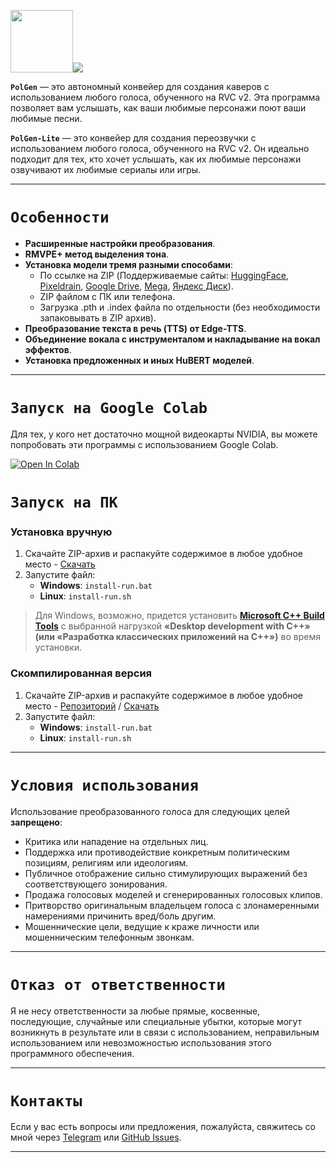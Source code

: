 <img src="https://github.com/Bebra777228/PolGen-RVC/blob/e1b5d77badbd64455525c2dbfa4c6ead4abd6d1b/content/logo.png" width="100"/><img src="https://counter.seku.su/cmoe?name=PolGen&theme=r34"/><br>

**`PolGen`** — это автономный конвейер для создания каверов с использованием любого голоса, обученного на RVC v2. Эта программа позволяет вам услышать, как ваши любимые персонажи поют ваши любимые песни.

**`PolGen-Lite`** — это конвейер для создания переозвучки с использованием любого голоса, обученного на RVC v2. Он идеально подходит для тех, кто хочет услышать, как их любимые персонажи озвучивают их любимые сериалы или игры.

---

# **`Особенности`**

- **Расширенные настройки преобразования**.
- **RMVPE+ метод выделения тона**.
- **Установка модели тремя разными способами**:
  - По ссылке на ZIP (Поддерживаемые сайты: [HuggingFace](https://huggingface.co/), [Pixeldrain](https://pixeldrain.com/), [Google Drive](https://drive.google.com/), [Mega](https://mega.nz/), [Яндекс Диск](https://disk.yandex.ru/)).
  - ZIP файлом с ПК или телефона.
  - Загрузка .pth и .index файла по отдельности (без необходимости запаковывать в ZIP архив).
- **Преобразование текста в речь (TTS) от Edge-TTS**.
- **Объединение вокала с инструменталом и накладывание на вокал эффектов**.
- **Установка предложенных и иных HuBERT моделей**.

---

# `Запуск на Google Colab`

Для тех, у кого нет достаточно мощной видеокарты NVIDIA, вы можете попробовать эти программы с использованием Google Colab.

[![Open In Colab](https://colab.research.google.com/assets/colab-badge.svg)](https://colab.research.google.com/drive/1W39tbdYxR1NSVNHG6EDRiKkY4JM0f60B)

# `Запуск на ПК`

### Установка вручную

1. Скачайте ZIP-архив и распакуйте содержимое в любое удобное место - [Скачать](https://github.com/Bebra777228/PolGen-RVC/archive/refs/heads/PolGen.zip)
2. Запустите файл:
   - **Windows**: `install-run.bat`
   - **Linux**: `install-run.sh`

> Для Windows, возможно, придется установить **[Microsoft C++ Build Tools](https://visualstudio.microsoft.com/ru/visual-cpp-build-tools/)** с выбранной нагрузкой **«Desktop development with C++» (или «Разработка классических приложений на C++»)** во время установки.

### Скомпилированная версия

1. Скачайте ZIP-архив и распакуйте содержимое в любое удобное место - [Репозиторий](https://huggingface.co/Politrees/PolGen/tree/main) / [Скачать](https://huggingface.co/Politrees/PolGen/resolve/main/PolGen-v1.2.0.zip?download=true)
2. Запустите файл:
   - **Windows**: `install-run.bat`
   - **Linux**: `install-run.sh`

---

# **`Условия использования`**

Использование преобразованного голоса для следующих целей **запрещено**:

- Критика или нападение на отдельных лиц.
- Поддержка или противодействие конкретным политическим позициям, религиям или идеологиям.
- Публичное отображение сильно стимулирующих выражений без соответствующего зонирования.
- Продажа голосовых моделей и сгенерированных голосовых клипов.
- Притворство оригинальным владельцем голоса с злонамеренными намерениями причинить вред/боль другим.
- Мошеннические цели, ведущие к краже личности или мошенническим телефонным звонкам.

---

# **`Отказ от ответственности`**

Я не несу ответственности за любые прямые, косвенные, последующие, случайные или специальные убытки, которые могут возникнуть в результате или в связи с использованием, неправильным использованием или невозможностью использования этого программного обеспечения.

---

# **`Контакты`**

Если у вас есть вопросы или предложения, пожалуйста, свяжитесь со мной через [Telegram](https://t.me/Politrees2) или [GitHub Issues](https://github.com/Bebra777228/Pol-Litres-RVC/issues).

---

